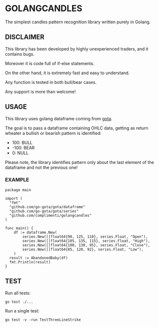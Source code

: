 # GOLANGCANDLES

The simplest candles pattern recognition library written purely in Golang.

## DISCLAIMER

This library has been developed by highly unexperienced traders, and it contains bugs.

Moreover it is code full of if-else statements.

On the other hand, it is extremely fast and easy to understand.

Any function is tested in both bull/bear cases.

Any support is more than welcome!

## USAGE

This library uses golang dataframe coming from [gota](https://github.com/go-gota/gota).

The goal is to pass a dataframe containing OHLC data, getting as return wheater a bullish or bearish pattern is identified:

- 100: BULL
- -100: BEAR
- 0: NULL

Please note, the library identifies pattern only about the last element of the dataframe and not the previous one!

### EXAMPLE

```golang
package main

import (
  "fmt"
  "github.com/go-gota/gota/dataframe"
  "github.com/go-gota/gota/series"
  "github.com/complimenti/golangcandles"
)

func main() {
	df := dataframe.New(
		series.New([]float64{90, 125, 110}, series.Float, "Open"),
		series.New([]float64{105, 135, 115}, series.Float, "High"),
		series.New([]float64{100, 130, 95}, series.Float, "Close"),
		series.New([]float64{85, 120, 92}, series.Float, "Low"),
	)
  result := AbandonedBaby(df)
  fmt.Println(result)
}
```

## TEST

Run all tests:

```shell
go test ./...
```

Run a single test:

```shell
go test -v -run TestThreeLineStrike
```

